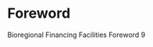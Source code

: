 # Foreword

Bioregional Financing Facilities                                                            Foreword   9